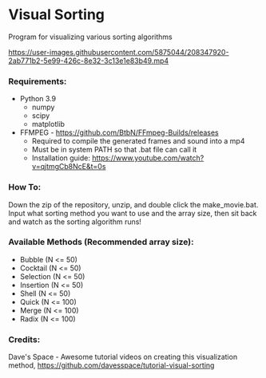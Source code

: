# Visual Sorting
 Program for visualizing various sorting algorithms

https://user-images.githubusercontent.com/5875044/208347920-2ab771b2-5e99-426c-8e32-3c13e1e83b49.mp4
 
 ### Requirements:
 - Python 3.9  
 	- numpy
 	- scipy
 	- matplotlib
 - FFMPEG - https://github.com/BtbN/FFmpeg-Builds/releases
	- Required to compile the generated frames and sound into a mp4
	- Must be in system PATH so that .bat file can call it
	- Installation guide: https://www.youtube.com/watch?v=qjtmgCb8NcE&t=0s
 
 ### How To:
 Down the zip of the repository, unzip, and double click the make_movie.bat. Input what sorting method you want to use and the array size, then sit back and watch as the sorting algorithm runs!
 
 ### Available Methods (Recommended array size):
 - Bubble (N <= 50)
 - Cocktail (N <= 50)
 - Selection (N <= 50)
 - Insertion (N <= 50)
 - Shell (N <= 50)
 - Quick (N <= 100)
 - Merge (N <= 100)
 - Radix (N <= 100)

### Credits:  
Dave's Space - Awesome tutorial videos on creating this visualization method, https://github.com/davesspace/tutorial-visual-sorting

